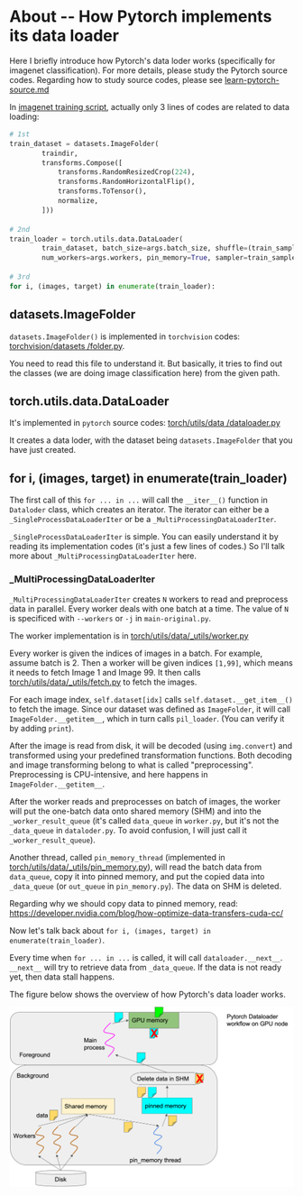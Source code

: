 # About -- How Pytorch implements its data loader

Here I briefly introduce how Pytorch's data loder works (specifically for imagenet classification). For more details, please study the Pytorch source codes. Regarding how to study source codes, please see [learn-pytorch-source.md](learn-pytorch-source.md)

In [imagenet training script](../exp/main-original.py), actually only 3 lines of codes are related to data loading:

```python
# 1st
train_dataset = datasets.ImageFolder(
        traindir,
        transforms.Compose([
            transforms.RandomResizedCrop(224),
            transforms.RandomHorizontalFlip(),
            transforms.ToTensor(),
            normalize,
        ]))

# 2nd
train_loader = torch.utils.data.DataLoader(
        train_dataset, batch_size=args.batch_size, shuffle=(train_sampler is None),
        num_workers=args.workers, pin_memory=True, sampler=train_sampler)

# 3rd
for i, (images, target) in enumerate(train_loader):
```

## datasets.ImageFolder

`datasets.ImageFolder()` is implemented in `torchvision` codes: [torchvision/datasets
/folder.py](https://github.com/pytorch/vision/blob/main/torchvision/datasets/folder.py).

You need to read this file to understand it. But basically, it tries to find out the classes (we are doing image classification here) from the given path.

## torch.utils.data.DataLoader
It's implemented in `pytorch` source codes: [torch/utils/data
/dataloader.py](https://github.com/pytorch/pytorch/blob/main/torch/utils/data/dataloader.py)

It creates a data loder, with the dataset being `datasets.ImageFolder` that you have just created.

## for i, (images, target) in enumerate(train_loader)

The first call of this `for ... in ...` will call the `__iter__()` function in `Dataloder` class, which creates an iterator. The iterator can either be a `_SingleProcessDataLoaderIter` or be a `_MultiProcessingDataLoaderIter`.

`_SingleProcessDataLoaderIter` is simple. You can easily understand it by reading its implementation codes (it's just a few lines of codes.) So I'll talk more about `_MultiProcessingDataLoaderIter` here.

### _MultiProcessingDataLoaderIter

`_MultiProcessingDataLoaderIter` creates `N` workers to read and preprocess data in parallel. Every worker deals with one batch at a time. The value of `N` is specificed with `--workers` or `-j` in `main-original.py`.

The worker implementation is in [torch/utils/data/_utils/worker.py](https://github.com/pytorch/pytorch/blob/main/torch/utils/data/_utils/worker.py)

Every worker is given the indices of images in a batch. For example, assume batch is 2. Then a worker will be given indices `[1,99]`, which means it needs to fetch Image 1 and Image 99.  It then calls [torch/utils/data/_utils/fetch.py](https://github.com/pytorch/pytorch/blob/main/torch/utils/data/_utils/fetch.py) to fetch the images.

For each image index, `self.dataset[idx]` calls `self.dataset.__get_item__()` to fetch the image. Since our dataset was defined as `ImageFolder`, it will call `ImageFolder.__getitem__`, which in turn calls `pil_loader`. (You can verify it by adding `print`).

After the image is read from disk, it will be decoded (using `img.convert`) and transformed using your predefined transformation functions. Both decoding and image transforming belong to what is called "preprocessing". Preprocessing is CPU-intensive, and here happens in `ImageFolder.__getitem__`.

After the worker reads and preprocesses on batch of images, the worker will put the one-batch data onto shared memory (SHM) and into the `_worker_result_queue` (it's called `data_queue` in `worker.py`, but it's not the `_data_queue` in `dataloder.py`. To avoid confusion, I will just call it `_worker_result_queue`).

Another thread, called `pin_memory_thread` (implemented in [torch/utils/data/_utils/pin_memory.py](https://github.com/pytorch/pytorch/blob/main/torch/utils/data/_utils/pin_memory.py)), will read the batch data from `data_queue`, copy it into pinned memory, and put the copied data into `_data_queue` (or `out_queue` in `pin_memory.py`). The data on SHM is deleted.

Regarding why we should copy data to pinned memory, read: https://developer.nvidia.com/blog/how-optimize-data-transfers-cuda-cc/

Now let's talk back about `for i, (images, target) in enumerate(train_loader)`.

Every time when `for ... in ...` is called, it will call `dataloader.__next__`. `__next__` will try to retrieve data from `_data_queue`. If the data is not ready yet, then data stall happens.

The figure below shows the overview of how Pytorch's data loader works.

![Pytorch dataloder overview](pytorch-dataloder.png)
